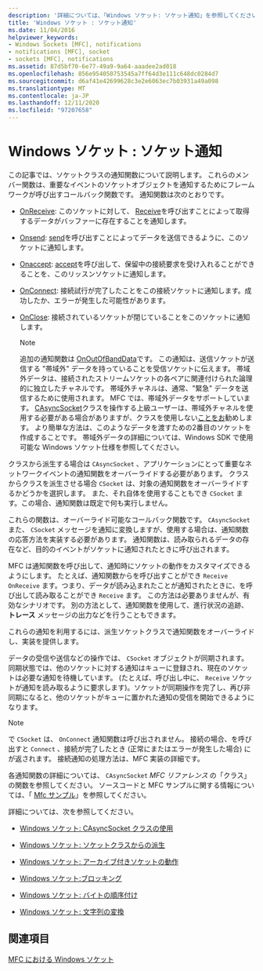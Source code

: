 ```yaml
---
description: '詳細については、「Windows ソケット: ソケット通知」を参照してください。'
title: 'Windows ソケット : ソケット通知'
ms.date: 11/04/2016
helpviewer_keywords:
- Windows Sockets [MFC], notifications
- notifications [MFC], socket
- sockets [MFC], notifications
ms.assetid: 87d5bf70-6e77-49a9-9a64-aaadee2ad018
ms.openlocfilehash: 856e954050753545a7ff64d3e111c648dc0284d7
ms.sourcegitcommit: d6af41e42699628c3e2e6063ec7b03931a49a098
ms.translationtype: MT
ms.contentlocale: ja-JP
ms.lasthandoff: 12/11/2020
ms.locfileid: "97207658"
---
```

# <a name="windows-sockets-socket-notifications"></a>Windows ソケット : ソケット通知

この記事では、ソケットクラスの通知関数について説明します。 これらのメンバー関数は、重要なイベントのソケットオブジェクトを通知するためにフレームワークが呼び出すコールバック関数です。 通知関数は次のとおりです。

- [OnReceive](../mfc/reference/casyncsocket-class.md#onreceive): このソケットに対して、 [Receive](../mfc/reference/casyncsocket-class.md#receive)を呼び出すことによって取得するデータがバッファーに存在することを通知します。

- [Onsend](../mfc/reference/casyncsocket-class.md#onsend): [send](../mfc/reference/casyncsocket-class.md#send)を呼び出すことによってデータを送信できるように、このソケットに通知します。

- [Onaccept](../mfc/reference/casyncsocket-class.md#onaccept): [accept](../mfc/reference/casyncsocket-class.md#accept)を呼び出して、保留中の接続要求を受け入れることができることを、このリッスンソケットに通知します。

- [OnConnect](../mfc/reference/casyncsocket-class.md#onconnect): 接続試行が完了したことをこの接続ソケットに通知します。成功したか、エラーが発生した可能性があります。

- [OnClose](../mfc/reference/casyncsocket-class.md#onclose): 接続されているソケットが閉じていることをこのソケットに通知します。

    > [!NOTE]
    >  追加の通知関数は [OnOutOfBandData](../mfc/reference/casyncsocket-class.md#onoutofbanddata)です。 この通知は、送信ソケットが送信する "帯域外" データを持っていることを受信ソケットに伝えます。 帯域外データは、接続されたストリームソケットの各ペアに関連付けられた論理的に独立したチャネルです。 帯域外チャネルは、通常、"緊急" データを送信するために使用されます。 MFC では、帯域外データをサポートしています。 [CAsyncSocket](../mfc/reference/casyncsocket-class.md)クラスを操作する上級ユーザーは、帯域外チャネルを使用する必要がある場合がありますが、クラスを使用しない[ことをお](../mfc/reference/csocket-class.md)勧めします。 より簡単な方法は、このようなデータを渡すための2番目のソケットを作成することです。 帯域外データの詳細については、Windows SDK で使用可能な Windows ソケット仕様を参照してください。

クラスから派生する場合は `CAsyncSocket` 、アプリケーションにとって重要なネットワークイベントの通知関数をオーバーライドする必要があります。 クラスからクラスを派生させる場合 `CSocket` は、対象の通知関数をオーバーライドするかどうかを選択します。 また、それ自体を使用することもでき `CSocket` ます。この場合、通知関数は既定で何も実行しません。

これらの関数は、オーバーライド可能なコールバック関数です。 `CAsyncSocket` また、 `CSocket` メッセージを通知に変換しますが、使用する場合は、通知関数の応答方法を実装する必要があります。 通知関数は、読み取られるデータの存在など、目的のイベントがソケットに通知されたときに呼び出されます。

MFC は通知関数を呼び出して、通知時にソケットの動作をカスタマイズできるようにします。 たとえば、通知関数からを呼び出すことができ `Receive` `OnReceive` ます。つまり、データが読み込まれたことが通知されたときに、を呼び出して読み取ることができ `Receive` ます。 この方法は必要ありませんが、有効なシナリオです。 別の方法として、通知関数を使用して、進行状況の追跡、 **トレース** メッセージの出力などを行うこともできます。

これらの通知を利用するには、派生ソケットクラスで通知関数をオーバーライドし、実装を提供します。

データの受信や送信などの操作では、 `CSocket` オブジェクトが同期されます。 同期状態では、他のソケットに対する通知はキューに登録され、現在のソケットは必要な通知を待機しています。 (たとえば、呼び出し中に、 `Receive` ソケットが通知を読み取るように要求します)。ソケットが同期操作を完了し、再び非同期になると、他のソケットがキューに置かれた通知の受信を開始できるようになります。

> [!NOTE]
> で `CSocket` は、 `OnConnect` 通知関数は呼び出されません。 接続の場合、を呼び出すと `Connect` 、接続が完了したとき (正常にまたはエラーが発生した場合) にが返されます。 接続通知の処理方法は、MFC 実装の詳細です。

各通知関数の詳細については、 `CAsyncSocket` *MFC リファレンス* の「クラス」の関数を参照してください。 ソースコードと MFC サンプルに関する情報については、「 [Mfc サンプル](../overview/visual-cpp-samples.md#mfc-samples)」を参照してください。

詳細については、次を参照してください。

- [Windows ソケット: CAsyncSocket クラスの使用](../mfc/windows-sockets-using-class-casyncsocket.md)

- [Windows ソケット: ソケットクラスからの派生](../mfc/windows-sockets-deriving-from-socket-classes.md)

- [Windows ソケット: アーカイブ付きソケットの動作](../mfc/windows-sockets-how-sockets-with-archives-work.md)

- [Windows ソケット:ブロッキング](../mfc/windows-sockets-blocking.md)

- [Windows ソケット: バイトの順序付け](../mfc/windows-sockets-byte-ordering.md)

- [Windows ソケット: 文字列の変換](../mfc/windows-sockets-converting-strings.md)

## <a name="see-also"></a>関連項目

[MFC における Windows ソケット](../mfc/windows-sockets-in-mfc.md)

